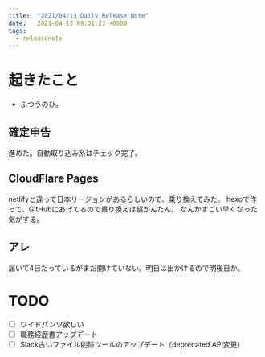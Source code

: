 ```yaml
---
title:  "2021/04/13 Daily Release Note"
date:   2021-04-13 09:01:23 +0900
tags:
  - releasenote
---
```

# 起きたこと

* ふつうのひ。

## 確定申告

進めた。自動取り込み系はチェック完了。

## CloudFlare Pages

netlifyと違って日本リージョンがあるらしいので、乗り換えてみた。
hexoで作って、GitHubにあげてるので乗り換えは超かんたん。
なんかすごい早くなった気がする。

## アレ

届いて4日たっているがまだ開けていない。明日は出かけるので明後日か。

# TODO 

- [ ] ワイドパンツ欲しい
- [ ] 職務経歴書アップデート
- [ ] Slack古いファイル削除ツールのアップデート（deprecated API変更）